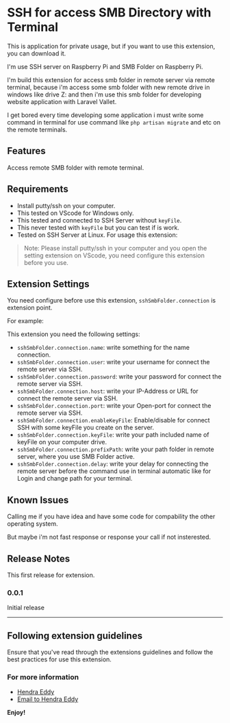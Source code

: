 # SSH for access SMB Directory with Terminal

This is application for private usage, but if you want to use this extension, you can download it.

I'm use SSH server on Raspberry Pi and SMB Folder on Raspberry Pi.

I'm build this extension for access smb folder in remote server via remote terminal, because i'm access some smb folder with new remote drive in windows like drive Z: and then i'm use this smb folder for developing website application with Laravel Vallet.

I get bored every time developing some application i must write some command in terminal for use command like `php artisan migrate` and etc on the remote terminals.

## Features

Access remote SMB folder with remote terminal.

## Requirements

- Install putty/ssh on your computer.
- This tested on VScode for Windows only.
- This tested and connected to SSH Server without `keyFile`.
- This never tested with `keyFile` but you can test if is work.
- Tested on SSH Server at Linux.
For usage this extension:

<!-- \!\[feature X\]\(images/feature-x.png\) -->

> Note: Please install putty/ssh in your computer and you open the setting extension on VScode, you need configure this extension before you use.

## Extension Settings

You need configure before use this extension, `sshSmbFolder.connection` is extension point.

For example:

This extension you need the following settings:

* `sshSmbFolder.connection.name`: write something for the name connection.
* `sshSmbFolder.connection.user`: write your username for connect the remote server via SSH.
* `sshSmbFolder.connection.password`: write your password for connect the remote server via SSH.
* `sshSmbFolder.connection.host`: write your IP-Address or URL for connect the remote server via SSH.
* `sshSmbFolder.connection.port`: write your Open-port for connect the remote server via SSH.
* `sshSmbFolder.connection.enableKeyFile`: Enable/disable for connect SSH with some keyFile you create on the server.
* `sshSmbFolder.connection.keyFile`: write your path included name of keyFile on your computer drive.
* `sshSmbFolder.connection.prefixPath`: write your path folder in remote server, where you use SMB Folder active.
* `sshSmbFolder.connection.delay`: write your delay for connecting the remote server before the command use in terminal automatic like for Login and change path for your terminal.

## Known Issues

Calling me if you have idea and have some code for compability the other operating system.

But maybe i'm not fast response or response your call if not insterested.

## Release Notes

This first release for extension.

### 0.0.1

Initial release

-----------------------------------------------------------------------------------------------------------
## Following extension guidelines

Ensure that you've read through the extensions guidelines and follow the best practices for use this extension.

### For more information

* [Hendra Eddy](https://github.com/hendraedi/)
* [Email to Hendra Eddy](mailto:hendra_eddy@ymail.com)

**Enjoy!**
